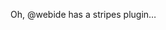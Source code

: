 <!--
id: 1088800452
link: http://kevinisom.info/post/1088800452/oh-webide-has-a-stripes-plugin
slug: oh-webide-has-a-stripes-plugin
date: Thu Sep 09 2010 11:57:40 GMT+1200 (NZST)
raw: {"blog_name":"kevinisom","id":1088800452,"post_url":"http://kevinisom.info/post/1088800452/oh-webide-has-a-stripes-plugin","slug":"oh-webide-has-a-stripes-plugin","type":"text","date":"2010-09-08 23:57:40 GMT","timestamp":1283990260,"state":"published","format":"html","reblog_key":"2IDeSSRq","tags":[],"short_url":"http://tmblr.co/Zw68Yy10vSR4","highlighted":[],"feed_item":"http://twitter.com/kev_nz/statuses/23951277900","from_feed_id":"650289","note_count":0,"title":null,"body":"<p>Oh, @webide has a stripes plugin&#8230;</p>"}
publish: 2010-09-09
tags: 
title: null
-->


Oh, @webide has a stripes plugin…



